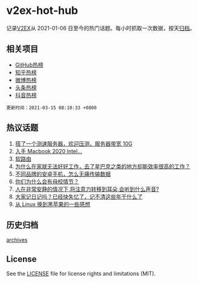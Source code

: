 # v2ex-hot-hub

 记录[V2EX](https://www.v2ex.com/)从 2021-01-06 日至今的热门话题。每小时抓取一次数据，按天[归档](archives)。
 
 ## 相关项目

- [GitHub热榜](https://github.com/lonnyzhang423/github-hot-hub)
- [知乎热榜](https://github.com/lonnyzhang423/zhihu-hot-hub)
- [微博热榜](https://github.com/lonnyzhang423/weibo-hot-hub)
- [头条热榜](https://github.com/lonnyzhang423/toutiao-hot-hub)
- [抖音热榜](https://github.com/lonnyzhang423/douyin-hot-hub)


 `更新时间：2021-03-15 08:10:33 +0800`

## 热议话题

1. [搭了一个测速服务器，欢迎压测，服务器带宽 10G](https://www.v2ex.com/t/761503)
1. [入手 Macbook 2020 Intel...](https://www.v2ex.com/t/761488)
1. [软路由](https://www.v2ex.com/t/761443)
1. [为什么在家就无法好好工作，去了星巴克之类的地方却能效率很高的工作？](https://www.v2ex.com/t/761445)
1. [不同品牌的安卓手机，怎么无痛传输数据](https://www.v2ex.com/t/761471)
1. [你们为什么会有母校情节？](https://www.v2ex.com/t/761595)
1. [人在非常安静的情况下,将注意力转移到耳朵,会听到什么声音?](https://www.v2ex.com/t/761549)
1. [大家记日记吗？已经快失忆了，记不清这些年干什么了](https://www.v2ex.com/t/761594)
1. [从 Linux 换到黑苹果的一些感想](https://www.v2ex.com/t/761527)

## 历史归档

[archives](archives)

## License

See the [LICENSE](LICENSE) file for license rights and limitations (MIT).
